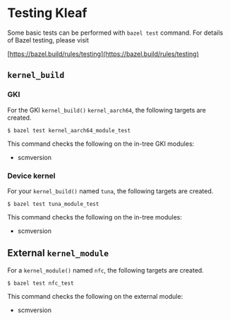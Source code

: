 # Testing Kleaf

Some basic tests can be performed with `bazel test` command. For details of
Bazel testing, please visit

[https://bazel.build/rules/testing](https://bazel.build/rules/testing)

## `kernel_build`

### GKI

For the GKI `kernel_build()` `kernel_aarch64`, the following targets are
created.

```shell
$ bazel test kernel_aarch64_module_test
```

This command checks the following on the in-tree GKI modules:

- scmversion

### Device kernel

For your `kernel_build()` named `tuna`, the following targets are
created.

```shell
$ bazel test tuna_module_test
```

This command checks the following on the in-tree modules:

- scmversion

## External `kernel_module`

For a `kernel_module()` named `nfc`, the following targets are created.

```shell
$ bazel test nfc_test
```

This command checks the following on the external module:

- scmversion
